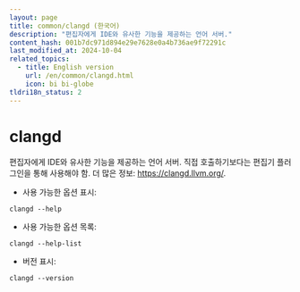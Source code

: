 ```yaml
---
layout: page
title: common/clangd (한국어)
description: "편집자에게 IDE와 유사한 기능을 제공하는 언어 서버."
content_hash: 001b7dc971d894e29e7628e0a4b736ae9f72291c
last_modified_at: 2024-10-04
related_topics:
  - title: English version
    url: /en/common/clangd.html
    icon: bi bi-globe
tldri18n_status: 2
---
```

# clangd

편집자에게 IDE와 유사한 기능을 제공하는 언어 서버.
직접 호출하기보다는 편집기 플러그인을 통해 사용해야 함.
더 많은 정보: <https://clangd.llvm.org/>.

- 사용 가능한 옵션 표시:

`clangd --help`

- 사용 가능한 옵션 목록:

`clangd --help-list`

- 버전 표시:

`clangd --version`
